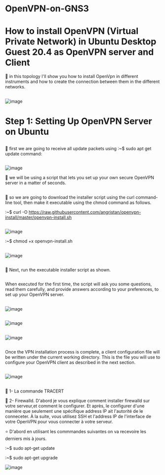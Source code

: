 # OpenVPN-on-GNS3
# How to install OpenVPN (Virtual Private Network) in Ubuntu Desktop Guest 20.4 as OpenVPN server and Client



:pushpin: in this topology I'll show you how to install OpenVpn in different instruments and how to create the connection between them in the different networks.

##
![image](images/1.1.PNG)


 # Step 1: Setting Up OpenVPN Server on Ubuntu
 ##
 :pushpin: first we are going to receive all update packets using :~$ sudo apt get update command:
 
 ##
 ![image](images/1.PNG)
 
 :pushpin: we will be using a script that lets you set up your own secure OpenVPN server in a matter of seconds. 
 ##
 :pushpin: so we are going to download the installer script using the curl command-line tool, then make it executable using the chmod command as follows.
 
 :~$ curl -O https://raw.githubusercontent.com/angristan/openvpn-install/master/openvpn-install.sh
##

##
![image](images/2.PNG)
 
 :~$ chmod +x openvpn-install.sh 
 
##
 ![image](images/3.PNG)
 
##

##
:pushpin: Next, run the executable installer script as shown.
##

When executed for the first time, the script will ask you some questions, read them carefully, and provide answers according to your preferences, to set up your OpenVPN server.

##
![image](images/4.PNG) 
 
## 

![image](images/5.PNG)
 
##

![image](images/6.PNG)
 
##

Once the VPN installation process is complete, a client configuration file will be written under the current working directory. This is the file you will use to configure your OpenVPN client as described in the next section.

##
![image](images/7.PNG)
 
 
 
##
 
 :pushpin: 1- La commande TRACERT
 
 :pushpin: 2- Firewalld. D'abord je vous explique comment installer firewalld sur votre serveur,et comment le configurer. Et après, le configurer d'une manière que seulement une           spécifique address IP ait l'autorité de le conneceter. À la suite, vous utilisez SSH et l'address IP de l'interface de votre OpenVPN pour vous connecter à votre serveur.
 


 :star: D'abord en utilisant les commmandes suivantes on va recevoire les derniers mis à jours.
 
 :~$ sudo apt-get update
 
 :~$ sudo apt-get upgrade
 
 ![image](images/22.PNG)
 
